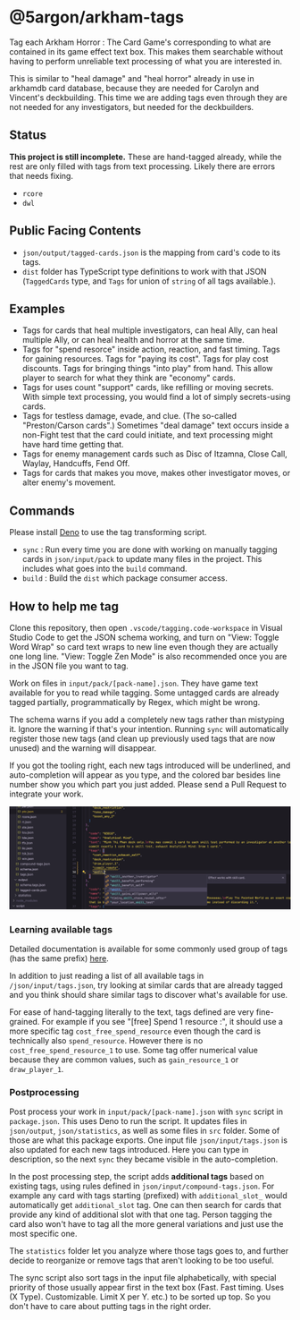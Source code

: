 # @5argon/arkham-tags

Tag each Arkham Horror : The Card Game's corresponding to what are contained in its game effect text box. This makes them searchable without having to perform unreliable text processing of what you are interested in.

This is similar to "heal damage" and "heal horror" already in use in arkhamdb card database, because they are needed for Carolyn and Vincent's deckbuilding. This time we are adding tags even through they are not needed for any investigators, but needed for the deckbuilders.

## Status

**This project is still incomplete.** These are hand-tagged already, while the rest are only filled with tags from text processing. Likely there are errors that needs fixing.

- `rcore`
- `dwl`

## Public Facing Contents

- `json/output/tagged-cards.json` is the mapping from card's code to its tags.
- `dist` folder has TypeScript type definitions to work with that JSON (`TaggedCards` type, and `Tags` for union of `string` of all tags available.).

## Examples

- Tags for cards that heal multiple investigators, can heal Ally, can heal multiple Ally, or can heal health and horror at the same time.
- Tags for "spend resorce" inside action, reaction, and fast timing. Tags for gaining resources. Tags for "paying its cost". Tags for play cost discounts. Tags for bringing things "into play" from hand. This allow player to search for what they think are "economy" cards.
- Tags for uses count "support" cards, like refilling or moving secrets. With simple text processing, you would find a lot of simply secrets-using cards.
- Tags for testless damage, evade, and clue. (The so-called "Preston/Carson cards".) Sometimes "deal damage" text occurs inside a non-Fight test that the card could initiate, and text processing might have hard time getting that.
- Tags for enemy management cards such as Disc of Itzamna, Close Call, Waylay, Handcuffs, Fend Off.
- Tags for cards that makes you move, makes other investigator moves, or alter enemy's movement.

## Commands

Please install [Deno](https://deno.com) to use the tag transforming script.

- `sync` : Run every time you are done with working on manually tagging cards in `json/input/pack` to update many files in the project. This includes what goes into the `build` command.
- `build` : Build the `dist` which package consumer access.

## How to help me tag

Clone this repository, then open `.vscode/tagging.code-workspace` in Visual Studio Code to get the JSON schema working, and turn on "View: Toggle Word Wrap" so card text wraps to new line even though they are actually one long line. "View: Toggle Zen Mode" is also recommended once you are in the JSON file you want to tag.

Work on files in `input/pack/[pack-name].json`. They have game text available for you to read while tagging. Some untagged cards are already tagged partially, programmatically by Regex, which might be wrong.

The schema warns if you add a completely new tags rather than mistyping it. Ignore the warning if that's your intention. Running `sync` will automatically register those new tags (and clean up previously used tags that are now unused) and the warning will disappear.

If you got the tooling right, each new tags introduced will be underlined, and auto-completion will appear as you type, and the colored bar besides line number show you which part you just added. Please send a Pull Request to integrate your work.

![Tagging](./readme-1.webp)

### Learning available tags

Detailed documentation is available for some commonly used group of tags (has the same prefix) [here](./common-tags.md).

In addition to just reading a list of all available tags in `/json/input/tags.json`, try looking at similar cards that are already tagged and you think should share similar tags to discover what's available for use.

For ease of hand-tagging literally to the text, tags defined are very fine-grained. For example if you see "[free] Spend 1 resource :", it should use a more specific tag `cost_free_spend_resource` even though the card is technically also `spend_resource`. However there is no `cost_free_spend_resource_1` to use. Some tag offer numerical value because they are common values, such as `gain_resource_1` or `draw_player_1`.

### Postprocessing

Post process your work in `input/pack/[pack-name].json` with `sync` script in `package.json`. This uses Deno to run the script. It updates files in `json/output`, `json/statistics`, as well as some files in `src` folder. Some of those are what this package exports. One input file `json/input/tags.json` is also updated for each new tags introduced. Here you can type in description, so the next `sync` they became visible in the auto-completion.

In the post processing step, the script adds **additional tags** based on existing tags, using rules defined in `json/input/compound-tags.json`. For example any card with tags starting (prefixed) with `additional_slot_` would automatically get `additional_slot` tag. One can then search for cards that provide any kind of additional slot with that one tag. Person tagging the card also won't have to tag all the more general variations and just use the most specific one.

The `statistics` folder let you analyze where those tags goes to, and further decide to reorganize or remove tags that aren't looking to be too useful.

The sync script also sort tags in the input file alphabetically, with special priority of those usually appear first in the text box (Fast. Fast timing. Uses (X Type). Customizable. Limit X per Y. etc.) to be sorted up top. So you don't have to care about putting tags in the right order.